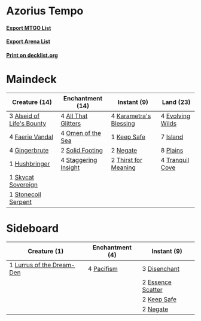 # Azorius Tempo

#### [Export MTGO List](../collection/Azorius%20Tempo/Azorius%20Tempo.txt)
#### [Export Arena List](../collection/Azorius%20Tempo/Azorius%20Tempo_arena.txt)
#### [Print on decklist.org](http://decklist.org/?deckmain=4%09All%20That%20Glitters%0A3%09Alseid%20of%20Life's%20Bounty%0A4%09Evolving%20Wilds%0A4%09Faerie%20Vandal%0A4%09Gingerbrute%0A1%09Hushbringer%0A7%09Island%0A4%09Karametra's%20Blessing%0A1%09Keep%20Safe%0A2%09Negate%0A4%09Omen%20of%20the%20Sea%0A8%09Plains%0A1%09Skycat%20Sovereign%0A2%09Solid%20Footing%0A4%09Staggering%20Insight%0A1%09Stonecoil%20Serpent%0A2%09Thirst%20for%20Meaning%0A4%09Tranquil%20Cove&deckside=3%09Disenchant%0A2%09Essence%20Scatter%0A2%09Keep%20Safe%0A1%09Lurrus%20of%20the%20Dream-Den%0A2%09Negate%0A4%09Pacifism)
# Maindeck

|                                           Creature (14)                                            |                                       Enchantment (14)                                        |                                           Instant (9)                                           |                                         Land (23)                                         |
|----------------------------------------------------------------------------------------------------|-----------------------------------------------------------------------------------------------|-------------------------------------------------------------------------------------------------|-------------------------------------------------------------------------------------------|
|3 [Alseid of Life's Bounty](http://gatherer.wizards.com/Pages/Card/Details.aspx?multiverseid=476252)|4 [All That Glitters](http://gatherer.wizards.com/Pages/Card/Details.aspx?multiverseid=472964) |4 [Karametra's Blessing](http://gatherer.wizards.com/Pages/Card/Details.aspx?multiverseid=476277)|4 [Evolving Wilds](http://gatherer.wizards.com/Pages/Card/Details.aspx?multiverseid=426944)|
|4 [Faerie Vandal](http://gatherer.wizards.com/Pages/Card/Details.aspx?multiverseid=473007)          |4 [Omen of the Sea](http://gatherer.wizards.com/Pages/Card/Details.aspx?multiverseid=476309)   |1 [Keep Safe](http://gatherer.wizards.com/Pages/Card/Details.aspx?multiverseid=479576)           |7 [Island](http://gatherer.wizards.com/Pages/Card/Details.aspx?multiverseid=439857)        |
|4 [Gingerbrute](http://gatherer.wizards.com/Pages/Card/Details.aspx?multiverseid=473181)            |2 [Solid Footing](http://gatherer.wizards.com/Pages/Card/Details.aspx?multiverseid=479551)     |2 [Negate](http://gatherer.wizards.com/Pages/Card/Details.aspx?multiverseid=423707)              |8 [Plains](http://gatherer.wizards.com/Pages/Card/Details.aspx?multiverseid=439856)        |
|1 [Hushbringer](http://gatherer.wizards.com/Pages/Card/Details.aspx?multiverseid=472980)            |4 [Staggering Insight](http://gatherer.wizards.com/Pages/Card/Details.aspx?multiverseid=476479)|2 [Thirst for Meaning](http://gatherer.wizards.com/Pages/Card/Details.aspx?multiverseid=476325)  |4 [Tranquil Cove](http://gatherer.wizards.com/Pages/Card/Details.aspx?multiverseid=451243) |
|1 [Skycat Sovereign](http://gatherer.wizards.com/Pages/Card/Details.aspx?multiverseid=479727)       |                                                                                               |                                                                                                 |                                                                                           |
|1 [Stonecoil Serpent](http://gatherer.wizards.com/Pages/Card/Details.aspx?multiverseid=473197)      |                                                                                               |                                                                                                 |                                                                                           |


# Sideboard

|                                            Creature (1)                                            |                                   Enchantment (4)                                   |                                        Instant (9)                                         |
|----------------------------------------------------------------------------------------------------|-------------------------------------------------------------------------------------|--------------------------------------------------------------------------------------------|
|1 [Lurrus of the Dream-Den](http://gatherer.wizards.com/Pages/Card/Details.aspx?multiverseid=479746)|4 [Pacifism](http://gatherer.wizards.com/Pages/Card/Details.aspx?multiverseid=129667)|3 [Disenchant](http://gatherer.wizards.com/Pages/Card/Details.aspx?multiverseid=847)        |
|                                                                                                    |                                                                                     |2 [Essence Scatter](http://gatherer.wizards.com/Pages/Card/Details.aspx?multiverseid=426754)|
|                                                                                                    |                                                                                     |2 [Keep Safe](http://gatherer.wizards.com/Pages/Card/Details.aspx?multiverseid=479576)      |
|                                                                                                    |                                                                                     |2 [Negate](http://gatherer.wizards.com/Pages/Card/Details.aspx?multiverseid=423707)         |

